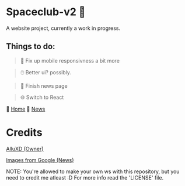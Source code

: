 # Spaceclub-v2 🌌
A website project, currently a work in progress.

## Things to do:
> 📱 Fix up mobile responsivness a bit more 

> 🖱️ Better ui? possibly.

> 📰 Finish news page

> 🌐 Switch to React

🔗 [Home](https://alluxd.github.io/Spaceclub-v2)
🔗 [News](https://alluxd.github.io/Spaceclub-v2/pages/news.html)

# Credits
[AlluXD (Owner) ](https://github.com/@alluxd)

[Images from Google (News) ](https://google.com/images)


NOTE: You're allowed to make your own ws with this repository, but you need to credit me atleast :D
For more info read the 'LICENSE' file.
